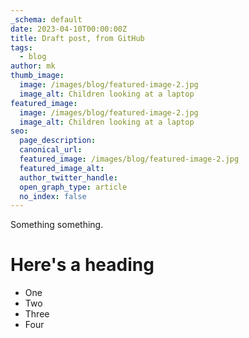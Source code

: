 ```yaml
---
_schema: default
date: 2023-04-10T00:00:00Z
title: Draft post, from GitHub
tags:
  - blog
author: mk
thumb_image:
  image: /images/blog/featured-image-2.jpg
  image_alt: Children looking at a laptop
featured_image:
  image: /images/blog/featured-image-2.jpg
  image_alt: Children looking at a laptop
seo:
  page_description:
  canonical_url:
  featured_image: /images/blog/featured-image-2.jpg
  featured_image_alt:
  author_twitter_handle:
  open_graph_type: article
  no_index: false
---
```

Something something.

# Here's a heading

* One
* Two
* Three
* Four